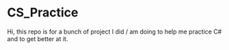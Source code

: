# CS_Practice

Hi, this repo is for a bunch of project I did / am doing to help me practice C# and to get better at it.